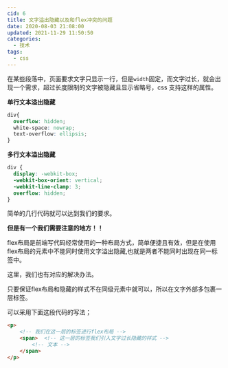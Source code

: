 ```yaml
---
cid: 6
title: 文字溢出隐藏以及和flex冲突的问题
date: 2020-08-03 21:08:00
updated: 2021-11-29 11:50:50
categories: 
  - 技术
tags: 
  - css
---
```





在某些段落中，页面要求文字只显示一行，但是`width`固定，而文字过长，就会出现一个需求，超过长度限制的文字被隐藏且显示省略号，css 支持这样的属性。

**单行文本溢出隐藏**

````css
div{
  overflow: hidden;
  white-space: nowrap;
  text-overflow: ellipsis;
}
````

**多行文本溢出隐藏**

```css
div {
  display: -webkit-box;
  -webkit-box-orient: vertical;
  -webkit-line-clamp: 3;
  overflow: hidden;
}
```

简单的几行代码就可以达到我们的要求。

**但是有一个我们需要注意的地方！！**

flex布局是前端写代码经常使用的一种布局方式，简单便捷且有效，但是在<red>使用flex布局的元素中不能同时使用文字溢出隐藏</red>,也就是两者不能同时出现在同一标签中。

这里，我们也有对应的解决办法。

只要保证flex布局和隐藏的样式不在同级元素中就可以，所以在文字外部多包裹一层标签。

可以采用下面这段代码的写法；

````html
<p>   
    <!-- 我们在这一层的标签进行flex布局 -->
    <span>  <!-- 这一层的标签我们引入文字过长隐藏的样式 -->
        <!-- 文本 -->
    </span>
</p>
````